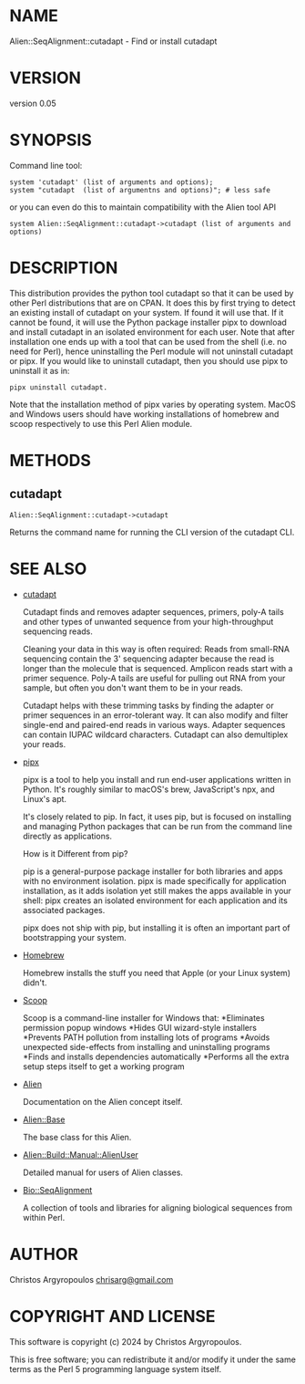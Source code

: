 # NAME

Alien::SeqAlignment::cutadapt - Find or install cutadapt

# VERSION

version 0.05

# SYNOPSIS

Command line tool:

    system 'cutadapt' (list of arguments and options);
    system "cutadapt  (list of argumentns and options)"; # less safe
    

or you can even do this to maintain compatibility with the Alien tool API

    system Alien::SeqAlignment::cutadapt->cutadapt (list of arguments and options)

# DESCRIPTION

This distribution provides the python tool cutadapt so that it can be used by 
other Perl distributions that are on CPAN.  It does this by first trying to
detect an existing install of cutadapt on your system.  If found it
will use that.  If it cannot be found, it will use the Python package installer
pipx to download and install cutadapt in an isolated environment for each
user. Note that after installation one ends up with a tool that can be used
from the shell (i.e. no need for Perl), hence uninstalling the Perl module will
not uninstall cutadapt or pipx. If you would like to uninstall cutadapt, then
you should use pipx to uninstall it as in: 

    pipx uninstall cutadapt.

Note that the installation method of pipx varies by operating system. 
MacOS and Windows users should have working installations of homebrew and scoop 
respectively to use this Perl Alien module.

# METHODS

## cutadapt

    Alien::SeqAlignment::cutadapt->cutadapt

Returns the command name for running the CLI version of the cutadapt CLI. 

# SEE ALSO

- [cutadapt](https://cutadapt.readthedocs.io/en/stable/index.html)

    Cutadapt finds and removes adapter sequences, primers, poly-A tails and 
    other types of unwanted sequence from your high-throughput sequencing
    reads.

    Cleaning your data in this way is often required: Reads from small-RNA 
    sequencing contain the 3' sequencing adapter because the read is longer
    than the molecule that is sequenced. Amplicon reads start with a primer
    sequence. Poly-A tails are useful for pulling out RNA from your sample,
    but often you don't want them to be in your reads.

    Cutadapt helps with these trimming tasks by finding the adapter or
    primer sequences in an error-tolerant way. It can also modify and filter
    single-end and paired-end reads in various ways. Adapter sequences can
    contain IUPAC wildcard characters. Cutadapt can also demultiplex your
    reads.

- [pipx](https://pipx.pypa.io/stable/)

    pipx is a tool to help you install and run end-user applications written 
    in Python. It's roughly similar to macOS's brew, JavaScript's npx, and
    Linux's apt.

    It's closely related to pip. In fact, it uses pip, but is focused on 
    installing and managing Python packages that can be run from the command
    line directly as applications. 

    How is it Different from pip?

    pip is a general-purpose package installer for both libraries and apps 
    with no environment isolation. pipx is made specifically for application
    installation, as it adds isolation yet still makes the apps available in
    your shell: pipx creates an isolated environment for each application
    and its associated packages.

    pipx does not ship with pip, but installing it is often an important
    part of bootstrapping your system.

- [Homebrew](https://brew.sh/)

    Homebrew installs the stuff you need that Apple (or your Linux system) didn't.

- [Scoop](https://scoop.sh/)

    Scoop is a command-line installer for Windows that:
    \*Eliminates permission popup windows
    \*Hides GUI wizard-style installers
    \*Prevents PATH pollution from installing lots of programs
    \*Avoids unexpected side-effects from installing and uninstalling programs
    \*Finds and installs dependencies automatically
    \*Performs all the extra setup steps itself to get a working program

- [Alien](https://metacpan.org/pod/Alien)

    Documentation on the Alien concept itself.

- [Alien::Base](https://metacpan.org/pod/Alien%3A%3ABase)

    The base class for this Alien.

- [Alien::Build::Manual::AlienUser](https://metacpan.org/pod/Alien%3A%3ABuild%3A%3AManual%3A%3AAlienUser)

    Detailed manual for users of Alien classes.

- [Bio::SeqAlignment](https://metacpan.org/pod/Bio::SeqAlignment)

    A collection of tools and libraries for aligning biological sequences 
    from within Perl. 

# AUTHOR

Christos Argyropoulos <chrisarg@gmail.com>

# COPYRIGHT AND LICENSE

This software is copyright (c) 2024 by Christos Argyropoulos.

This is free software; you can redistribute it and/or modify it under
the same terms as the Perl 5 programming language system itself.
